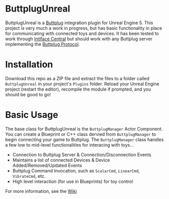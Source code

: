 # ButtplugUnreal

ButtplugUnreal is a [Buttplug](https://buttplug.io/) integration plugin for Unreal Engine 5. This project is very much a work in progress, but has basic functionality in place for communicating with connected toys and devices. It has been tested to work through [Intiface Central](https://intiface.com/central/) but should work with any Buttplug server implementing the [Buttplug Protocol](https://buttplug-spec.docs.buttplug.io/docs/spec).

# Installation

Download this repo as a ZIP file and extract the files to a folder called `ButtplugUnreal` in your project's `Plugins` folder. Reload your Unreal Engine project (restart the editor), recompile the module if prompted, and you should be good to go!

# Basic Usage

The base class for ButtplugUnreal is the `ButtplugManager` Actor Component. You can create a Blueprint or C++ class dervied from `ButtplugManager` to begin connecting your game to Buttplug. The `ButtplugManager` class handles a few low to mid-level functionalities for interacing with toys...

- Connection to Buttplug Server & Connection/Disconnection Events
- Maintains a list of connected Devices & Device Added/Removed/Updated Events
- Buttplug Command Invocation, such as `ScalarCmd`, `LinearCmd`, `VibrateCmd`, etc.
- High level interaction (for use in Blueprints) for toy control

For more information, see the [Wiki](https://github.com/cind3rdev/ButtplugUnreal/wiki)
